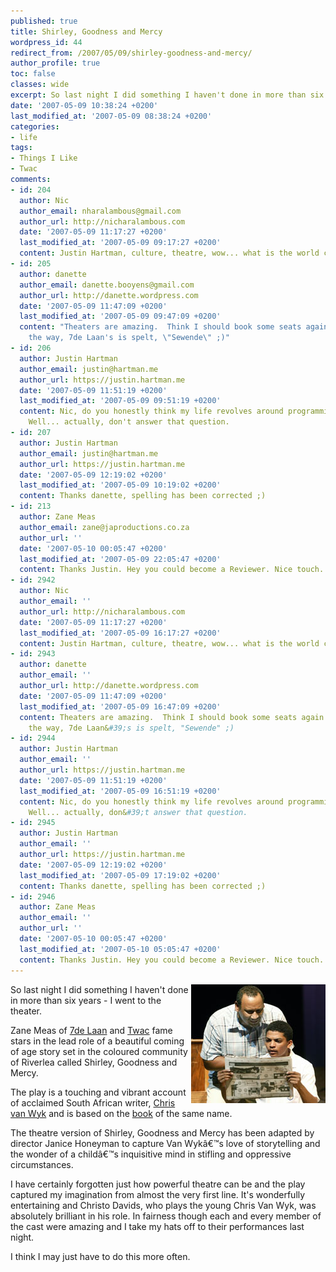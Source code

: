```yaml
---
published: true
title: Shirley, Goodness and Mercy
wordpress_id: 44
redirect_from: /2007/05/09/shirley-goodness-and-mercy/
author_profile: true
toc: false
classes: wide
excerpt: So last night I did something I haven't done in more than six years - I went to the theater. Zane Meas of 7de Laan and Twac fame stars in the lead role of a beautiful coming of age story set in the coloured community of Riverlea called Shirley, Goodness and Mercy.
date: '2007-05-09 10:38:24 +0200'
last_modified_at: '2007-05-09 08:38:24 +0200'
categories:
- life
tags:
- Things I Like
- Twac
comments:
- id: 204
  author: Nic
  author_email: nharalambous@gmail.com
  author_url: http://nicharalambous.com
  date: '2007-05-09 11:17:27 +0200'
  last_modified_at: '2007-05-09 09:17:27 +0200'
  content: Justin Hartman, culture, theatre, wow... what is the world coming to???
- id: 205
  author: danette
  author_email: danette.booyens@gmail.com
  author_url: http://danette.wordpress.com
  date: '2007-05-09 11:47:09 +0200'
  last_modified_at: '2007-05-09 09:47:09 +0200'
  content: "Theaters are amazing.  Think I should book some seats again ;)\r\n\r\nBy
    the way, 7de Laan's is spelt, \"Sewende\" ;)"
- id: 206
  author: Justin Hartman
  author_email: justin@hartman.me
  author_url: https://justin.hartman.me
  date: '2007-05-09 11:51:19 +0200'
  last_modified_at: '2007-05-09 09:51:19 +0200'
  content: Nic, do you honestly think my life revolves around programming and computers?
    Well... actually, don't answer that question.
- id: 207
  author: Justin Hartman
  author_email: justin@hartman.me
  author_url: https://justin.hartman.me
  date: '2007-05-09 12:19:02 +0200'
  last_modified_at: '2007-05-09 10:19:02 +0200'
  content: Thanks danette, spelling has been corrected ;)
- id: 213
  author: Zane Meas
  author_email: zane@japroductions.co.za
  author_url: ''
  date: '2007-05-10 00:05:47 +0200'
  last_modified_at: '2007-05-09 22:05:47 +0200'
  content: Thanks Justin. Hey you could become a Reviewer. Nice touch.
- id: 2942
  author: Nic
  author_email: ''
  author_url: http://nicharalambous.com
  date: '2007-05-09 11:17:27 +0200'
  last_modified_at: '2007-05-09 16:17:27 +0200'
  content: Justin Hartman, culture, theatre, wow... what is the world coming to???
- id: 2943
  author: danette
  author_email: ''
  author_url: http://danette.wordpress.com
  date: '2007-05-09 11:47:09 +0200'
  last_modified_at: '2007-05-09 16:47:09 +0200'
  content: Theaters are amazing.  Think I should book some seats again ;)<br><br>By
    the way, 7de Laan&#39;s is spelt, "Sewende" ;)
- id: 2944
  author: Justin Hartman
  author_email: ''
  author_url: https://justin.hartman.me
  date: '2007-05-09 11:51:19 +0200'
  last_modified_at: '2007-05-09 16:51:19 +0200'
  content: Nic, do you honestly think my life revolves around programming and computers?
    Well... actually, don&#39;t answer that question.
- id: 2945
  author: Justin Hartman
  author_email: ''
  author_url: https://justin.hartman.me
  date: '2007-05-09 12:19:02 +0200'
  last_modified_at: '2007-05-09 17:19:02 +0200'
  content: Thanks danette, spelling has been corrected ;)
- id: 2946
  author: Zane Meas
  author_email: ''
  author_url: ''
  date: '2007-05-10 00:05:47 +0200'
  last_modified_at: '2007-05-10 05:05:47 +0200'
  content: Thanks Justin. Hey you could become a Reviewer. Nice touch.
---
```

<img src='/assets/images/uploads/2007/05/zane.jpg' alt='Zane Meas and Christo Davids' title='Zane Meas and Christo Davids' align='right' />So last night I did something I haven't done in more than six years - I went to the theater. 

Zane Meas of <a href="http://www.sabc2.co.za/portal/site/sabc2/menuitem.9105f79efb7b713722fb95455401aeb9/">7de Laan</a> and <a href="http://www.twac.co.za">Twac</a> fame stars in the lead role of a beautiful coming of age story set in the coloured community of Riverlea called Shirley, Goodness and Mercy.

The play is a touching and vibrant account of acclaimed South African writer, <a href="http://en.wikipedia.org/wiki/Christopher_van_Wyk">Chris van Wyk</a> and is based on the <a href="http://www.amazon.co.uk/Shirley-Goodness-Mercy-Childhood-Africa/dp/0330444832">book</a> of the same name. 

The theatre version of Shirley, Goodness and Mercy has been adapted by director Janice Honeyman to capture Van Wyk&acirc;&euro;&trade;s love of storytelling and the wonder of a child&acirc;&euro;&trade;s inquisitive mind in stifling and oppressive circumstances.

I have certainly forgotten just how powerful theatre can be and the play captured my imagination from almost the very first line. It's wonderfully entertaining and Christo Davids, who plays the young Chris Van Wyk, was absolutely brilliant in his role. In fairness though each and every member of the cast were amazing and I take my hats off to their performances last night.

I think I may just have to do this more often.
